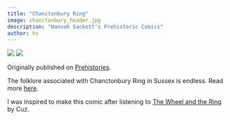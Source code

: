 ```yaml
---
title: "Chanctonbury Ring"
image: chanctonbury_header.jpg
description: "Hannah Sackett's Prehistoric Comics"
author: hs 
---
```


[![](https://prehistories.files.wordpress.com/2014/09/chanctonbury-hill-01-coloured.jpg)](https://prehistories.files.wordpress.com/2014/09/chanctonbury-hill-01-coloured.jpg)
[![](https://prehistories.files.wordpress.com/2014/09/chanctonbury-hill-02-coloured.jpg)](https://prehistories.files.wordpress.com/2014/09/chanctonbury-hill-02-coloured.jpg)

Originally published on [Prehistories](https://prehistories.wordpress.com/).

The folklore associated with Chanctonbury Ring in Sussex is endless. Read more [here](http://www.sussexarch.org.uk/saaf/chanctonbury.html).

I was inspired to make this comic after listening to [The Wheel and the Ring]( http://www.bleedingheartrecordings.com/cuz/cuz.htm) by Cuz.
